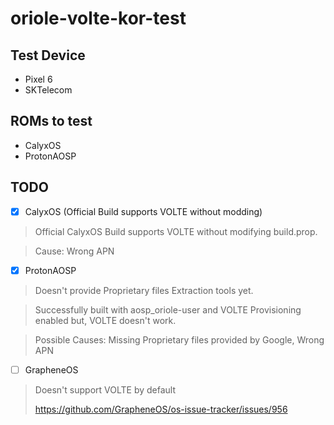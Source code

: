 # oriole-volte-kor-test

## Test Device
* Pixel 6
* SKTelecom

## ROMs to test
* CalyxOS
* ProtonAOSP 

## TODO
- [x] CalyxOS (Official Build supports VOLTE without modding)
> Official CalyxOS Build supports VOLTE without modifying build.prop.

> Cause: Wrong APN
- [x] ProtonAOSP
> Doesn't provide Proprietary files Extraction tools yet.

> Successfully built with aosp_oriole-user and VOLTE Provisioning enabled but, VOLTE doesn't work.

> Possible Causes: Missing Proprietary files provided by Google, Wrong APN

- [ ] GrapheneOS
> Doesn't support VOLTE by default
> 
> https://github.com/GrapheneOS/os-issue-tracker/issues/956
